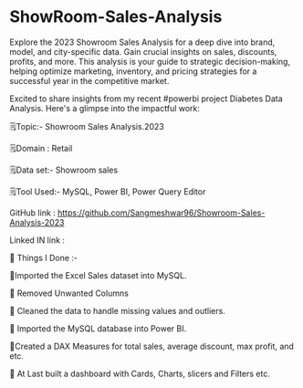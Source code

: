 # ShowRoom-Sales-Analysis

Explore the 2023 Showroom Sales Analysis for a deep dive into brand, model, and city-specific data. Gain crucial insights on sales, discounts, profits, and more. This analysis is your guide to strategic decision-making, helping optimize marketing, inventory, and pricing strategies for a successful year in the competitive market.

Excited to share insights from my recent #powerbi project Diabetes Data Analysis. Here's a glimpse into the impactful work:

🗒Topic:- Showroom Sales Analysis.2023

🗒Domain : Retail

🗒Data set:- Showroom sales

🗒Tool Used:- MySQL, Power BI, Power Query Editor

GitHub link : https://github.com/Sangmeshwar96/Showroom-Sales-Analysis-2023

Linked IN link :

📝 Things I Done :-

🔹Imported the Excel Sales dataset into MySQL.

🔹 Removed Unwanted Columns

🔹 Cleaned the data to handle missing values and outliers.

🔹 Imported the MySQL database into Power BI.

🔹Created a DAX Measures for total sales, average discount, max profit, and etc.

🔹 At Last built a dashboard with Cards, Charts, slicers and Filters etc.
